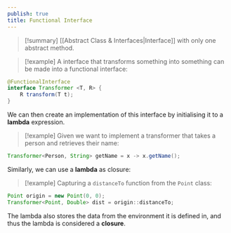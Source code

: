 ```yaml
---
publish: true
title: Functional Interface
---
```

>[!summary] [[Abstract Class & Interfaces|Interface]] with only one abstract method.

> [!example] A interface that transforms something into something can be made into a functional interface:
```Java
@FunctionalInterface
interface Transformer <T, R> {
	R transform(T t);
}
```

We can then create an implementation of this interface by initialising it to a **lambda** expression.

> [!example] Given we want to implement a transformer that takes a person and retrieves their name:
``` java
Transformer<Person, String> getName = x -> x.getName();
```

Similarly, we can use a **lambda** as closure:
>[!example] Capturing a `distanceTo` function from the `Point` class:
```Java
Point origin = new Point(0, 0);
Transformer<Point, Double> dist = origin::distanceTo;
```

The lambda also stores the data from the environment it is defined in, and thus the lambda is considered a **closure**. 